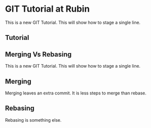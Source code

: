 # GIT Tutorial at Rubin

This is a new GIT Tutorial.
This will show how to stage a single line.

## Tutorial
## Merging Vs Rebasing

This is a new GIT Tutorial.
This will show how to stage a single line.

## Merging

Merging leaves an extra commit. It is less steps to merge than rebase.

## Rebasing

Rebasing is something else.
